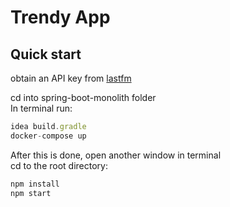 # Trendy App

## Quick start
obtain an API key from [lastfm](www.last.fm/api/)  
  
cd into spring-boot-monolith folder  
In terminal run: 
```Javascript 
idea build.gradle  
docker-compose up  
```

After this is done, open another window in terminal  
cd to the root directory:  
```Javascript
npm install  
npm start
```
